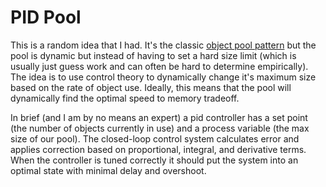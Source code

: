 # PID Pool

This is a random idea that I had. It's the classic [object pool pattern](https://en.wikipedia.org/wiki/Object_pool_pattern) but the pool is dynamic but instead of having to set a hard size limit (which is usually just guess work and can often be hard to determine empirically). The idea is to use control theory to dynamically change it's maximum size based on the rate of object use. Ideally, this means that the pool will dynamically find the optimal speed to memory tradeoff.

In brief (and I am by no means an expert) a pid controller has a set point (the number of objects currently in use) and a process variable (the max size of our pool). The closed-loop control system calculates error and applies correction based on proportional, integral, and derivative terms. When the controller is tuned correctly it should put the system into an optimal state with minimal delay and overshoot.
